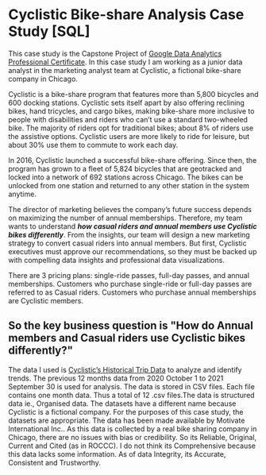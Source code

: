 # Cyclistic Bike-share Analysis Case Study [SQL]


This case study is the Capstone Project of [Google Data Analytics Professional Certificate](https://www.coursera.org/professional-certificates/google-data-analytics). In this case study I am working as a junior data analyst in the marketing analyst team at Cyclistic, a fictional bike-share company in Chicago.

Cyclistic is a bike-share program that features more than 5,800 bicycles and 600 docking stations. Cyclistic sets itself apart by also offering reclining bikes, hand tricycles, and cargo bikes, making bike-share more inclusive to people with disabilities and riders who can’t use a standard two-wheeled bike. The majority of riders opt for traditional bikes; about 8% of riders use the assistive options. Cyclistic users are more likely to ride for leisure, but about 30% use them to commute to work each day.

In 2016, Cyclistic launched a successful bike-share offering. Since then, the program has grown to a fleet of 5,824 bicycles that are geotracked and locked into a network of 692 stations across Chicago. The bikes can be unlocked from one station and returned to any other station in the system anytime.

The director of marketing believes the company’s future success depends on maximizing the number of annual memberships. Therefore, my team wants to understand ***how casual riders and annual members use Cyclistic bikes differently***. From the insights, our team will design a new marketing strategy to convert casual riders into annual members. But first, Cyclistic executives must approve our recommendations, so they must be backed up with compelling data insights and professional data visualizations.

There are 3 pricing plans: single-ride passes, full-day passes, and annual memberships. Customers who purchase single-ride or full-day passes are referred to as Casual riders. Customers who purchase annual memberships are Cyclistic members.

## So the key business question is "How do Annual members and Casual riders use Cyclistic bikes differently?"

The data I used is [Cyclistic’s Historical Trip Data](https://divvy-tripdata.s3.amazonaws.com/index.html) to analyze and identify trends. The previous 12 months data from 2020 October 1 to 2021 September 30 is used for analysis. The data is stored in CSV files. Each file contains one month data. Thus a total of 12 .csv files.The data is structured data ie., Organised data. The datasets have a different name because Cyclistic is a fictional company. For the purposes of this case study, the datasets are appropriate. The data has been made available by Motivate International Inc.. As this data is collected by a real bike sharing company in Chicago, there are no issues with bias or credibility. So its Reliable, Original, Current and Cited (as in ROCCC). I do not think its Comprehensive because this data lacks some information. As of data Integrity, its Accurate, Consistent and Trustworthy.
